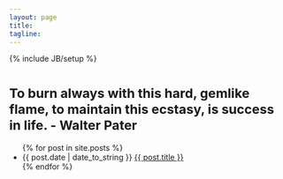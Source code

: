 ```yaml
---
layout: page
title: 
tagline: 
---
```

{% include JB/setup %}

<div class="well">
	<h1><small>
	To burn always with this hard, gemlike flame, to maintain this ecstasy, is success in life. 
	</small>
	<small class="highlight">- Walter Pater</small>
	</h1>
</div>

<ul class="posts">
  {% for post in site.posts %}
    <li class="icon-chevron-sign-right"><span>{{ post.date | date_to_string }}</span> <span class="icon-angle-right"></span> <a href="{{ BASE_PATH }}{{ post.url }}">{{ post.title }}</a></li>
  {% endfor %}
</ul>

